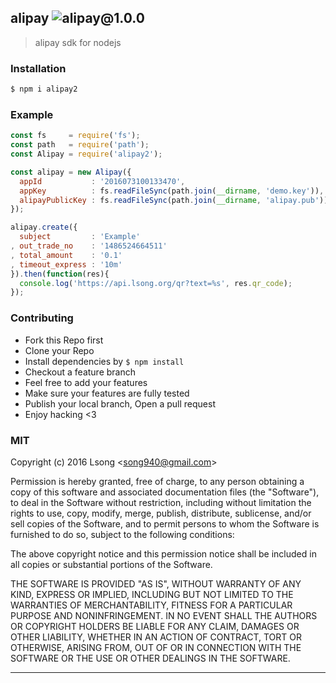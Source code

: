 ## alipay ![alipay@1.0.0](https://img.shields.io/npm/v/alipay.svg)

> alipay sdk for nodejs

### Installation

```bash
$ npm i alipay2
```

### Example

```js
const fs     = require('fs');
const path   = require('path');
const Alipay = require('alipay2');

const alipay = new Alipay({
  appId           : '2016073100133470',
  appKey          : fs.readFileSync(path.join(__dirname, 'demo.key')),
  alipayPublicKey : fs.readFileSync(path.join(__dirname, 'alipay.pub')),
});

alipay.create({
  subject         : 'Example'
, out_trade_no    : '1486524664511'
, total_amount    : '0.1'
, timeout_express : '10m'
}).then(function(res){
  console.log('https://api.lsong.org/qr?text=%s', res.qr_code);
});

```

### Contributing
- Fork this Repo first
- Clone your Repo
- Install dependencies by `$ npm install`
- Checkout a feature branch
- Feel free to add your features
- Make sure your features are fully tested
- Publish your local branch, Open a pull request
- Enjoy hacking <3

### MIT

Copyright (c) 2016 Lsong &lt;song940@gmail.com&gt;

Permission is hereby granted, free of charge, to any person obtaining a copy
of this software and associated documentation files (the "Software"), to deal
in the Software without restriction, including without limitation the rights
to use, copy, modify, merge, publish, distribute, sublicense, and/or sell
copies of the Software, and to permit persons to whom the Software is
furnished to do so, subject to the following conditions:

The above copyright notice and this permission notice shall be included in
all copies or substantial portions of the Software.

THE SOFTWARE IS PROVIDED "AS IS", WITHOUT WARRANTY OF ANY KIND, EXPRESS OR
IMPLIED, INCLUDING BUT NOT LIMITED TO THE WARRANTIES OF MERCHANTABILITY,
FITNESS FOR A PARTICULAR PURPOSE AND NONINFRINGEMENT. IN NO EVENT SHALL THE
AUTHORS OR COPYRIGHT HOLDERS BE LIABLE FOR ANY CLAIM, DAMAGES OR OTHER
LIABILITY, WHETHER IN AN ACTION OF CONTRACT, TORT OR OTHERWISE, ARISING FROM,
OUT OF OR IN CONNECTION WITH THE SOFTWARE OR THE USE OR OTHER DEALINGS IN
THE SOFTWARE.

---